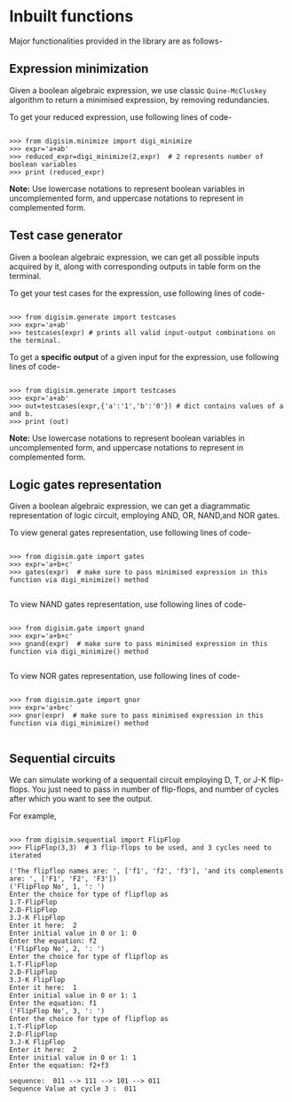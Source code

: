 # Inbuilt functions

Major functionalities provided in the library are as follows-

## Expression minimization 

Given a boolean algebraic expression, we use classic `Quine-McCluskey` algorithm to return a minimised expression, by removing redundancies.

To get your reduced expression, use following lines of code-

```

>>> from digisim.minimize import digi_minimize
>>> expr='a+ab'
>>> reduced_expr=digi_minimize(2,expr)  # 2 represents number of boolean variables
>>> print (reduced_expr)

```

**Note:** Use lowercase notations to represent boolean variables in uncomplemented form, and uppercase notations to represent in complemented form.


## Test case generator 

Given a boolean algebraic expression, we can get all possible inputs acquired by it, along with corresponding outputs in table form on the terminal.

To get your test cases for the expression, use following lines of code-

```

>>> from digisim.generate import testcases
>>> expr='a+ab'
>>> testcases(expr) # prints all valid input-output combinations on the terminal.

```

To get a **specific output** of a given input for the expression, use following lines of code-

```

>>> from digisim.generate import testcases
>>> expr='a+ab'
>>> out=testcases(expr,{'a':'1','b':'0'}) # dict contains values of a and b.
>>> print (out)

```


**Note:** Use lowercase notations to represent boolean variables in uncomplemented form, and uppercase notations to represent in complemented form.


## Logic gates representation 

Given a boolean algebraic expression, we can get a diagrammatic representation of logic circuit, employing AND, OR, NAND,and NOR gates.

To view general gates representation, use following lines of code-

```

>>> from digisim.gate import gates
>>> expr='a+b+c'
>>> gates(expr)  # make sure to pass minimised expression in this function via digi_minimize() method


```

To view NAND gates representation, use following lines of code-

```

>>> from digisim.gate import gnand
>>> expr='a+b+c'
>>> gnand(expr)  # make sure to pass minimised expression in this function via digi_minimize() method


```

To view NOR gates representation, use following lines of code-

```

>>> from digisim.gate import gnor
>>> expr='a+b+c'
>>> gnor(expr)  # make sure to pass minimised expression in this function via digi_minimize() method


```

## Sequential circuits 

We can simulate working of a sequentail circuit employing D, T, or J-K flip-flops.
You just need to pass in number of flip-flops, and number of cycles after which you want to see the output.

For example,

```

>>> from digisim.sequential import FlipFlop
>>> FlipFlop(3,3)  # 3 flip-flops to be used, and 3 cycles need to iterated

('The flipflop names are: ', ['f1', 'f2', 'f3'], 'and its complements are: ', ['F1', 'F2', 'F3'])
('FlipFlop No', 1, ': ')
Enter the choice for type of flipflop as 
1.T-FlipFlop
2.D-FlipFlop
3.J-K FlipFlop
Enter it here:  2
Enter initial value in 0 or 1: 0
Enter the equation: f2
('FlipFlop No', 2, ': ')
Enter the choice for type of flipflop as 
1.T-FlipFlop
2.D-FlipFlop
3.J-K FlipFlop
Enter it here:  1
Enter initial value in 0 or 1: 1
Enter the equation: f1
('FlipFlop No', 3, ': ')
Enter the choice for type of flipflop as 
1.T-FlipFlop
2.D-FlipFlop
3.J-K FlipFlop
Enter it here:  2
Enter initial value in 0 or 1: 1
Enter the equation: f2+f3

sequence:  011 --> 111 --> 101 --> 011
Sequence Value at cycle 3 :  011


```



